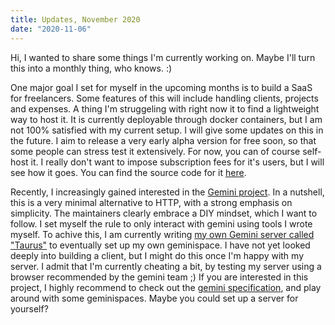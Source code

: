 ```yaml
---
title: Updates, November 2020
date: "2020-11-06"
---
```


Hi, I wanted to share some things I'm currently working on. Maybe I'll turn this into a monthly thing, who knows. :)

One major goal I set for myself in the upcoming months is to build a SaaS for freelancers. Some features of this will include handling clients, projects and expenses. A thing I'm struggeling with right now it to find a lightweight way to host it. It is currently deployable through docker containers, but I am not 100% satisfied with my current setup. I will give some updates on this in the future. I aim to release a very early alpha version for free soon, so that some people can stress test it extensively. For now, you can of course self-host it. I really don't want to impose subscription fees for it's users, but I will see how it goes. You can find the source code for it [here](https://github.com/garritfra/omega-crm).

Recently, I increasingly gained interested in the [Gemini project](https://gemini.circumlunar.space/). In a nutshell, this is a very minimal alternative to HTTP, with a strong emphasis on simplicity. The maintainers clearly embrace a DIY mindset, which I want to follow. I set myself the rule to only interact with gemini using tools I wrote myself. To achive this, I am currently writing [my own Gemini server called "Taurus"](https://git.sr.ht/~garritfra/taurus) to eventually set up my own geminispace. I have not yet looked deeply into building a client, but I might do this once I'm happy with my server. I admit that I'm currently cheating a bit, by testing my server using a browser recommended by the gemini team ;)
If you are interested in this project, I highly recommend to check out the [gemini specification](https://gemini.circumlunar.space/docs/specification.html), and play around with some geminispaces. Maybe you could set up a server for yourself?
